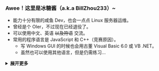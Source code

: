 ### Awee！这里是冰糖酱（a.k.a BillZhou233）~

- 能力十分有限的咸鱼 Dev，也会一点点 Linux 服务器运维。
- 曾经是个 OIer，不过现在已经退役了。
- 可以使用中文、英语 ~~以及符语~~ 交流。
- 常用的程序语言是 JavaScript 和 C++（竞赛原因）。
  - 写 Windows GUI 的时候也会用古董 Visual Basic 6.0 或 VB .NET。
  - 虽然也可以使用其他语言，但是仍需练习...

<details><summary><b>展开更多</b></summary>

- 目前的偏好是在 Windows 11 系统下使用 WSL 和 [Visual Studio Code](https://code.visualstudio.com/) 编辑器。
- 有时候也会在 VMware 虚拟机里面使用各类 Linux 发行版。
- 喜欢玩音游，偶尔会写自制谱 ~~大部分时候是写到一半觉得太粪就贵阳了~~。
- 比较在意标准化的排版，比如空格的使用。
- 当用英语交流的时候会觉得自己英语很菜，很多时候需要求助于其他工具才行 ~~但是还是经常出错~~。
- 您可以在 [Issues](https://github.com/BillZhou233/BillZhou233/issues) 或 [Dicussions](https://github.com/BillZhou233/BillZhou233/discussions) 询问更多问题。
  - 必要的时候也可以尝试发送邮件至 [this#billzhou233.moe](mailto:this@billzhou233.moe) 邮箱。
  - 虽然回复可能会很慢，但是每一个提问都会认真看的！（比较冒犯的问题除外）
- 冰糖酱最可爱了！！1111

</details>

<!--
**BillZhou233/BillZhou233** is a ✨ _special_ ✨ repository because its `README.md` (this file) appears on your GitHub profile.

Here are some ideas to get you started:

- 🔭 I’m currently working on ...
- 🌱 I’m currently learning ...
- 👯 I’m looking to collaborate on ...
- 🤔 I’m looking for help with ...
- 💬 Ask me about ...
- 📫 How to reach me: ...
- 😄 Pronouns: ...
- ⚡ Fun fact: ...
-->
